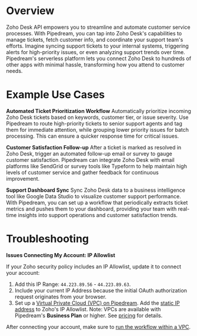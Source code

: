 # Overview

Zoho Desk API empowers you to streamline and automate customer service processes. With Pipedream, you can tap into Zoho Desk's capabilities to manage tickets, fetch customer info, and coordinate your support team's efforts. Imagine syncing support tickets to your internal systems, triggering alerts for high-priority issues, or even analyzing support trends over time. Pipedream's serverless platform lets you connect Zoho Desk to hundreds of other apps with minimal hassle, transforming how you attend to customer needs.

# Example Use Cases

**Automated Ticket Prioritization Workflow**
Automatically prioritize incoming Zoho Desk tickets based on keywords, customer tier, or issue severity. Use Pipedream to route high-priority tickets to senior support agents and tag them for immediate attention, while grouping lower priority issues for batch processing. This can ensure a quicker response time for critical issues.

**Customer Satisfaction Follow-up**
After a ticket is marked as resolved in Zoho Desk, trigger an automated follow-up email or survey to gauge customer satisfaction. Pipedream can integrate Zoho Desk with email platforms like SendGrid or survey tools like Typeform to help maintain high levels of customer service and gather feedback for continuous improvement.

**Support Dashboard Sync**
Sync Zoho Desk data to a business intelligence tool like Google Data Studio to visualize customer support performance. With Pipedream, you can set up a workflow that periodically extracts ticket metrics and pushes them to your dashboard, providing your team with real-time insights into support operations and customer satisfaction trends.

# Troubleshooting

**Issues Connecting My Account: IP Allowlist**

If your Zoho security policy includes an IP Allowlist, update it to connect your account:

1. Add this IP Range: `44.223.89.56` - `44.223.89.63`.
2. Include your current IP Address because the initial OAuth authorization request originates from your browser.
3. Set up a [Virtual Private Cloud (VPC) on Pipedream](https://pipedream.com/docs/workflows/vpc#create-a-new-vpc). Add the [static IP address](https://pipedream.com/docs/workflows/vpc#find-the-static-outbound-ip-address-for-a-vpc) to Zoho's IP Allowlist. Note: VPCs are available with Pipedream's **Business Plan** or higher. See [pricing](https://pipedream.com/pricing) for details.

After connecting your account, make sure to [run the workflow within a VPC](https://pipedream.com/docs/workflows/vpc#run-workflows-within-a-vpc).

